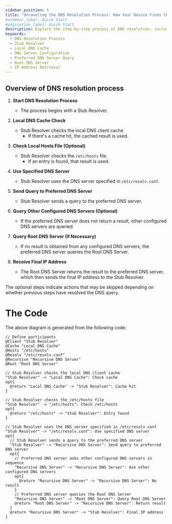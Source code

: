 ```yaml
---
sidebar_position: 5
title: 'Unraveling the DNS Resolution Process: How Your Device Finds the Right IP'
#sidebar_label: Quick Start
#pagination_label: Quick Start
description: Explore the step-by-step process of DNS resolution, including cache checks, local hosts file verification, and querying root DNS servers. Learn how your device locates the IP address it needs to connect to websites efficiently.
keywords:
  - DNS Resolution Process
  - Stub Resolver
  - Local DNS Cache
  - DNS Server Configuration
  - Preferred DNS Server Query
  - Root DNS Server
  - IP Address Retrieval
---
```


## Overview of DNS resolution process

1. **Start DNS Resolution Process**

   - The process begins with a Stub Resolver.

2. **Local DNS Cache Check**

   - Stub Resolver checks the local DNS client cache.
     - If there's a cache hit, the cached result is used.

3. **Check Local Hosts File (Optional)**

   - Stub Resolver checks the `/etc/hosts` file.
     - If an entry is found, that result is used.

4. **Use Specified DNS Server**

   - Stub Resolver uses the DNS server specified in `/etc/resolv.conf`.

5. **Send Query to Preferred DNS Server**

   - Stub Resolver sends a query to the preferred DNS server.

6. **Query Other Configured DNS Servers (Optional)**

   - If the preferred DNS server does not return a result, other configured DNS servers are queried.

7. **Query Root DNS Server (If Necessary)**

   - If no result is obtained from any configured DNS servers, the preferred DNS server queries the Root DNS Server.

8. **Receive Final IP Address**
   - The Root DNS Server returns the result to the preferred DNS server, which then sends the final IP address to the Stub Resolver.

The optional steps indicate actions that may be skipped depending on whether previous steps have resolved the DNS query.

# The Code

The above diagram is generated from the following code:

```zenuml title:DNS Resolution Process
// Define participants
@Client "Stub Resolver"
@Cache "Local DNS Cache"
@Hosts "/etc/hosts"
@Resolv "/etc/resolv.conf"
@Recursive "Recursive DNS Server"
@Root "Root DNS Server"

// Stub Resolver checks the local DNS client cache
"Stub Resolver" -> "Local DNS Cache": Check cache
opt{
  @return "Local DNS Cache" -> "Stub Resolver": Cache hit
}

// Stub Resolver checks the /etc/hosts file
"Stub Resolver" -> "/etc/hosts": Check /etc/hosts
opt{
  @return "/etc/hosts" -> "Stub Resolver": Entry found
}

// Stub Resolver uses the DNS server specified in /etc/resolv.conf
"Stub Resolver" -> "/etc/resolv.conf": Use specified DNS server
opt{
  // Stub Resolver sends a query to the preferred DNS server
  "Stub Resolver" -> "Recursive DNS Server": Send query to preferred DNS server
  opt{
    // Preferred DNS server asks other configured DNS servers in sequence
    "Recursive DNS Server" -> "Recursive DNS Server": Ask other configured DNS servers
    opt{
      @return "Recursive DNS Server" -> "Recursive DNS Server": No result
    }
    // Preferred DNS server queries the Root DNS Server
    "Recursive DNS Server" -> "Root DNS Server": Query Root DNS Server
    @return "Root DNS Server" -> "Recursive DNS Server": Return result
  }
  @return "Recursive DNS Server" -> "Stub Resolver": Final IP address
}
```
